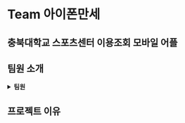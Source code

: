 # Team 아이폰만세
## 충북대학교 스포츠센터 이용조회 모바일 어플
## 팀원 소개
<details markdown="1">
<summary><strong>팀원</strong></summary>

* 팀장 상어악어
* 팀원 권자몬
* 팀원 너구리
* 팀원 노장군

</details>

## 프로젝트 이유
